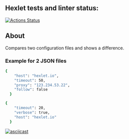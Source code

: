 ## Hexlet tests and linter status:
[![Actions Status](https://github.com/ssk93-dev/frontend-project-lvl2/workflows/hexlet-check/badge.svg)](https://github.com/ssk93-dev/frontend-project-lvl2/actions)

## About
Compares two configuration files and shows a difference.<br>
### Example for 2 JSON files
```sh
{
    "host": "hexlet.io",
    "timeout": 50,
    "proxy": "123.234.53.22",
    "follow": false
  }
```
```sh
{
    "timeout": 20,
    "verbose": true,
    "host": "hexlet.io"
  }
```
[![asciicast](https://asciinema.org/a/ZYOUPs5v95Y8mwZOQIxE5lIH9.svg)](https://asciinema.org/a/ZYOUPs5v95Y8mwZOQIxE5lIH9)